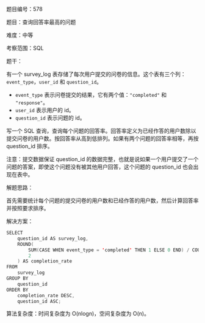 题目编号：578

题目：查询回答率最高的问题

难度：中等

考察范围：SQL

题干：

有一个 survey_log 表存储了每次用户提交的问卷的信息。这个表有三个列：`event_type`，`user_id` 和 `question_id`。

- `event_type` 表示问卷提交的结果，它有两个值：`"completed"` 和 `"response"`。
- `user_id` 表示用户的 id。
- `question_id` 表示问题的 id。

写一个 SQL 查询，查询每个问题的回答率。回答率定义为已经作答的用户数除以提交问卷的用户数。按回答率从高到低排列。如果有两个问题的回答率相等，再按 question_id 排序。

注意：提交数据保证 question_id 的数据完整，也就是说如果一个用户提交了一个问题的答案，即使这个问题没有被其他用户回答，这个问题的 question_id 也会出现在表中。

解题思路：

首先需要统计每个问题的提交问卷的用户数和已经作答的用户数，然后计算回答率并按照要求排序。

解决方案：

```kotlin
SELECT
    question_id AS survey_log,
    ROUND(
        SUM(CASE WHEN event_type = 'completed' THEN 1 ELSE 0 END) / COUNT(DISTINCT user_id),
        2
    ) AS completion_rate
FROM
    survey_log
GROUP BY
    question_id
ORDER BY
    completion_rate DESC,
    question_id ASC;
```

算法复杂度：时间复杂度为 O(nlogn)，空间复杂度为 O(n)。